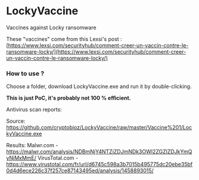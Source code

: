# LockyVaccine
Vaccines against Locky ransomware

These "vaccines" come from this Lexsi's post : [https://www.lexsi.com/securityhub/comment-creer-un-vaccin-contre-le-ransomware-locky/](https://www.lexsi.com/securityhub/comment-creer-un-vaccin-contre-le-ransomware-locky/)

### How to use ?

Choose a folder, download LockyVaccine.exe and run it by double-clicking.

**This is just PoC, it's probably not 100 % efficient.**


Antivirus scan reports:

  Source: https://github.com/cryptobioz/LockyVaccine/raw/master/Vaccine%201/LockyVaccine.exe
  
  Results: Malwr.com - https://malwr.com/analysis/NDBmNjY4NTZjZDJmNDk3OWI2ZGZlZDJkYmQyNjMxMmE/
           VirusTotal.com - https://www.virustotal.com/fr/url/d6745c598a3b7015b495775dc20ebe35bf0d4d6ece226c37f257ce87143495ed/analysis/1458893015/
